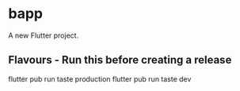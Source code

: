 # bapp

A new Flutter project.

## Flavours  - Run this before creating a release

flutter pub run taste production
flutter pub run taste dev
